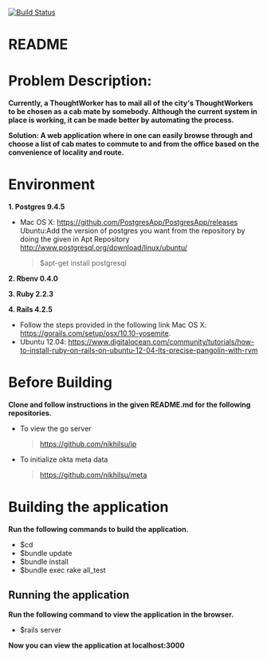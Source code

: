 [![Build Status](https://snap-ci.com/cHvYW_LvRxgkaNF41a-TLR8MxYsoqkJHayKumYgwxA0/build_image)](https://snap-ci.com/ThoughtWorksInc/danglay/branch/master)

README
======
# Problem Description:
  **Currently, a ThoughtWorker has to mail all of the city's ThoughtWorkers to be chosen as a cab mate by somebody. Although the current system in place is working, it can be made better by automating the process.**

  **Solution: A web application where in one can easily browse through and choose a list of cab mates to commute to and from the office based on the convenience of locality and route.**

# Environment
  **1. Postgres 9.4.5**

*    Mac OS X: https://github.com/PostgresApp/PostgresApp/releases
    Ubuntu:Add the version of postgres you want from the repository by doing the given in Apt Repository http://www.postgresql.org/download/linux/ubuntu/
        >   $apt-get install postgresql

**2. Rbenv 0.4.0** 

**3. Ruby 2.2.3**

**4. Rails 4.2.5**
* Follow the steps provided in the following link Mac OS X: https://gorails.com/setup/osx/10.10-yosemite.
* Ubuntu 12.04: https://www.digitalocean.com/community/tutorials/how-to-install-ruby-on-rails-on-ubuntu-12-04-lts-precise-pangolin-with-rvm

# Before Building
**Clone and follow instructions in the given README.md for the following repositories.**
* To view the go server
    > https://github.com/nikhilsu/ip
* To initialize okta meta data
    > https://github.com/nikhilsu/meta


# Building the application
  **Run the following commands to build the application.**

* $cd <path-to-project-directory>
* $bundle update
* $bundle install
* $bundle exec rake all_test

## Running the application ##
**Run the following command to view the application in the browser.**

* $rails server

**Now you can view the application at localhost:3000**